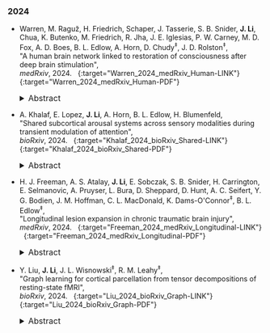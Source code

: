### 2024

* Warren, M. Raguz̆, H. Friedrich, Schaper, J. Tasserie, S. B. Snider, **J. Li**, Chua, K. Butenko, M. Friedrich, R. Jha, J. E. Iglesias, P. W. Carney, M. D. Fox, A. D. Boes, B. L. Edlow, A. Horn, D. Chudy<sup>&Dagger;</sup>, J. D. Rolston<sup>&Dagger;</sup>,  
"A human brain network linked to restoration of consciousness after deep brain stimulation",  
*medRxiv*, 2024.  &nbsp; [<i class="fa fa-link"></i>](https://doi.org/10.1101/2024.10.17.24314458){:target="Warren_2024_medRxiv_Human-LINK"} &nbsp; [<i class="fa fa-file-pdf-o"></i>](https://www.medrxiv.org/content/10.1101/2024.10.17.24314458v1){:target="Warren_2024_medRxiv_Human-PDF"} &nbsp; [<i class="fa fa-quote-right"></i>](/files/bib/Warren_2024_medRxiv_Human.bib)  
  <details>
    <summary style="font-size:16px">Abstract</summary>
      <p style="margin-left: 20px; text-align: justify; font-size:16px">
      Subcortical arousal systems are known to play a key role in controlling sustained changes in attention and conscious awareness. Recent studies indicate that these systems have a major influence on short-term dynamic modulation of visual attention, but their role across sensory modalities is not fully understood. In this study, we investigated shared subcortical arousal systems across sensory modalities during transient changes in attention using block and event-related fMRI paradigms. We analyzed massive publicly available fMRI datasets collected while 1,561 participants performed visual, auditory, tactile, and taste perception tasks. Our analyses revealed a shared circuit of subcortical arousal systems exhibiting early transient increases in activity in midbrain reticular formation and central thalamus across perceptual modalities, as well as less consistent increases in pons, hypothalamus, basal forebrain, and basal ganglia. Identifying these networks is critical for understanding mechanisms of normal attention and consciousness and may help facilitate subcortical targeting for therapeutic neuromodulation.
      </p>
  </details>

* A. Khalaf, E. Lopez, **J. Li**, A. Horn, B. L. Edlow, H. Blumenfeld,  
"Shared subcortical arousal systems across sensory modalities during transient modulation of attention",  
*bioRxiv*, 2024.  &nbsp; [<i class="fa fa-link"></i>](https://doi.org/10.1101/2024.09.16.613316){:target="Khalaf_2024_bioRxiv_Shared-LINK"} &nbsp; [<i class="fa fa-file-pdf-o"></i>](https://www.biorxiv.org/content/10.1101/2024.09.16.613316v1){:target="Khalaf_2024_bioRxiv_Shared-PDF"} &nbsp; [<i class="fa fa-quote-right"></i>](/files/bib/Khalaf_2024_bioRxiv_Shared.bib)  
  <details>
    <summary style="font-size:16px">Abstract</summary>
      <p style="margin-left: 20px; text-align: justify; font-size:16px">
      Subcortical arousal systems are known to play a key role in controlling sustained changes in attention and conscious awareness. Recent studies indicate that these systems have a major influence on short-term dynamic modulation of visual attention, but their role across sensory modalities is not fully understood. In this study, we investigated shared subcortical arousal systems across sensory modalities during transient changes in attention using block and event-related fMRI paradigms. We analyzed massive publicly available fMRI datasets collected while 1,561 participants performed visual, auditory, tactile, and taste perception tasks. Our analyses revealed a shared circuit of subcortical arousal systems exhibiting early transient increases in activity in midbrain reticular formation and central thalamus across perceptual modalities, as well as less consistent increases in pons, hypothalamus, basal forebrain, and basal ganglia. Identifying these networks is critical for understanding mechanisms of normal attention and consciousness and may help facilitate subcortical targeting for therapeutic neuromodulation.
      </p>
  </details>

* H. J. Freeman, A. S. Atalay, **J. Li**, E. Sobczak, S. B. Snider, H. Carrington, E. Selmanovic, A. Pruyser, L. Bura, D. Sheppard, D. Hunt, A. C. Seifert, Y. G. Bodien, J. M. Hoffman, C. L. MacDonald, K. Dams-O'Connor<sup>&Dagger;</sup>, B. L. Edlow<sup>&Dagger;</sup>,  
"Longitudinal lesion expansion in chronic traumatic brain injury",  
*medRxiv*, 2024.  &nbsp; [<i class="fa fa-link"></i>](https://doi.org/10.1101/2024.06.24.24309307){:target="Freeman_2024_medRxiv_Longitudinal-LINK"} &nbsp; [<i class="fa fa-file-pdf-o"></i>](https://www.medrxiv.org/content/10.1101/2024.06.24.24309307v1){:target="Freeman_2024_medRxiv_Longitudinal-PDF"} &nbsp; [<i class="fa fa-quote-right"></i>](/files/bib/Freeman_2024_medRxiv_Longitudinal.bib)  
  <details>
    <summary style="font-size:16px">Abstract</summary>
      <p style="margin-left: 20px; text-align: justify; font-size:16px">
      Traumatic brain injury (TBI) is a risk factor for neurodegeneration and cognitive decline, yet the underlying pathophysiologic mechanisms are incompletely understood. This gap in knowledge is in part related to the lack of analytic methods to account for cortical lesions in prior neuroimaging studies. The objective of this study was to develop a lesion detection tool and apply it to an investigation of longitudinal changes in brain structure among individuals with chronic TBI. We identified 24 individuals with chronic moderate-to-severe TBI enrolled in the Late Effects of TBI (LETBI) study who had cortical lesions detected by T1-weighted MRI at two time points. Initial MRI scans were performed more than 1-year post-injury and follow-up scans were performed 3.1 (IQR=1.7) years later. We leveraged FreeSurfer parcellations of T1-weighted MRI volumes and a recently developed super-resolution technique, SynthSR, to identify cortical lesions in this longitudinal dataset. Trained raters received the data in a randomized order and manually corrected the automated lesion segmentation, yielding a final lesion mask for each scan at each timepoint. Lesion volume significantly increased between the two time points with a median volume change of 3.2 (IQR=5.9) mL (p<0.001), and the increases significantly exceeded the possible variance in lesion volume changes due to manual tracing errors (p < 0.001). Lesion volume significantly expanded longitudinally in 23 of 24 subjects, with all FDR corrected p-values ≤ 0.02. Inter-scan duration was not associated with the magnitude of lesion growth. We also demonstrated that the semi-automated tool showed a high level of accuracy compared to “ground truth” manual lesion segmentation. Semi-automated lesion segmentation is feasible in TBI studies and creates opportunities to elucidate mechanisms of post-traumatic neurodegeneration.
      </p>
  </details>

* Y. Liu, **J. Li**, J. L. Wisnowski<sup>&Dagger;</sup>, R. M. Leahy<sup>&Dagger;</sup>,  
"Graph learning for cortical parcellation from tensor decompositions of resting-state fMRI",  
*bioRxiv*, 2024.  &nbsp; [<i class="fa fa-link"></i>](https://doi.org/10.1101/2021.12.09.472035){:target="Liu_2024_bioRxiv_Graph-LINK"} &nbsp; [<i class="fa fa-file-pdf-o"></i>](https://www.biorxiv.org/content/10.1101/2021.12.09.472035v2.full.pdf){:target="Liu_2024_bioRxiv_Graph-PDF"} &nbsp; [<i class="fa fa-quote-right"></i>](/files/bib/Liu_2024_bioRxiv_Graph.bib)  
  <details>
    <summary style="font-size:16px">Abstract</summary>
      <p style="margin-left: 20px; text-align: justify; font-size:16px">
      Cortical parcellation has long been a cornerstone in the field of neuroscience, enabling the cerebral cortex to be partitioned into distinct, non-overlapping regions that facilitate the interpretation and comparison of complex neuroscientific data. In recent years, these parcellations have frequently been based on the use of resting-state fMRI (rsfMRI) data. In parallel, methods such as independent components analysis have long been used to identify large-scale functional networks with significant spatial overlap between networks. Despite the fact that both forms of decomposition make use of the same spontaneous brain activity measured with rsfMRI, a gap persists in establishing a clear relationship between disjoint cortical parcellations and brain-wide networks. To address this, we introduce a novel parcellation framework that integrates NASCAR, a three-dimensional tensor decomposition method that identifies a series of functional brain networks, with state-of-the-art graph representation learning to produce cortical parcellations that represent near-homogeneous functional regions that are consistent with these brain networks. Further, through the use of the tensor decomposition, we avoid the limitations of traditional approaches that assume statistical independence or orthogonality in defining the underlying networks. Our findings demonstrate that these parcellations are comparable or superior to established atlases in terms of homogeneity of the functional connectivity across parcels, task contrast alignment, and architectonic map alignment. Our methodological pipeline is highly automated, allowing for rapid adaptation to new datasets and the generation of custom parcellations in just minutes, a significant advancement over methods that require extensive manual input. We describe this integrated approach, which we refer to as Untamed, as a tool for use in the fields of cognitive and clinical neuroscientific research. Parcellations created from the Human Connectome Project dataset using Untamed, along with the code to generate atlases with custom parcel numbers, are publicly available at https://untamed-atlas.github.io.
      </p>
  </details>
